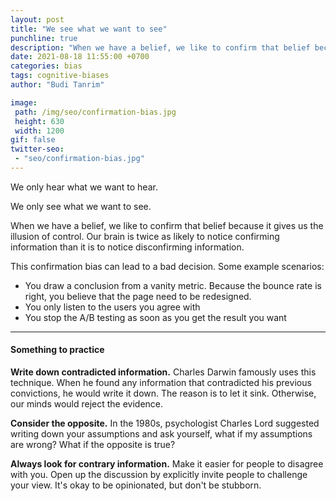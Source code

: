 ```yaml
---
layout: post
title: "We see what we want to see"
punchline: true
description: "When we have a belief, we like to confirm that belief because it gives us the illusion of control. This is known as confirmation bias. Our brain is twice as likely to notice fonriming information than it is to notice disconfirming information."
date: 2021-08-18 11:55:00 +0700
categories: bias
tags: cognitive-biases
author: "Budi Tanrim"

image:
 path: /img/seo/confirmation-bias.jpg
 height: 630
 width: 1200
gif: false
twitter-seo: 
 - "seo/confirmation-bias.jpg"
---
```


We only hear what we want to hear.

We only see what we want to see.

When we have a belief, we like to confirm that belief because it gives us the illusion of control. Our brain is twice as likely to notice confirming information than it is to notice disconfirming information.

This confirmation bias can lead to a bad decision. Some example scenarios:
- You draw a conclusion from a vanity metric. Because the bounce rate is right, you believe that the page need to be redesigned.
- You only listen to the users you agree with
- You stop the A/B testing as soon as you get the result you want

---

#### Something to practice

**Write down contradicted information.** Charles Darwin famously uses this technique. When he found any information that contradicted his previous convictions, he would write it down. The reason is to let it sink. Otherwise, our minds would reject the evidence.

**Consider the opposite.** In the 1980s, psychologist Charles Lord suggested writing down your assumptions and ask yourself, what if my assumptions are wrong? What if the opposite is true?

**Always look for contrary information.** Make it easier for people to disagree with you. Open up the discussion by explicitly invite people to challenge your view. It's okay to be opinionated, but don't be stubborn.
